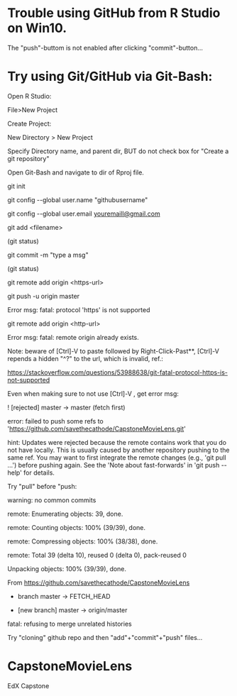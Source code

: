 # Trouble using GitHub from R Studio on Win10.
The "push"-buttom is not enabled after clicking "commit"-button... 


# Try using Git/GitHub via Git-Bash:
Open R Studio:

File>New Project

Create Project: 

New Directory > New Project

Specify Directory name, and parent dir, BUT do not check box for "Create a git repository"

Open Git-Bash and navigate to dir of Rproj file.

git init

git config --global user.name "githubusername"

git config --global user.email youremaill@gmail.com

git add \<filename\>
  
(git status)

git commit -m "type a msg"

(git status)

git remote add origin \<https-url\>
  
git push -u origin master

Error msg: fatal: protocol 'https' is not supported

git remote add origin \<http-url\>
  
Error msg: fatal: remote origin already exists.

Note: beware of [Ctrl]-V to paste followed by Right-Click-Past**, [Ctrl]-V repends a hidden "^?" to the url, which is invalid, ref.:

https://stackoverflow.com/questions/53988638/git-fatal-protocol-https-is-not-supported


Even when making sure to not use [Ctrl]-V , get error msg:

! [rejected]        master -> master (fetch first)

error: failed to push some refs to 'https://github.com/savethecathode/CapstoneMovieLens.git'

hint: Updates were rejected because the remote contains work that you do not have locally. This is usually caused by another repository pushing to the same ref. You may want to first integrate the remote changes (e.g., 'git pull ...') before pushing again.  See the 'Note about fast-forwards' in 'git push --help' for details.


Try "pull" before "push:

warning: no common commits

remote: Enumerating objects: 39, done.

remote: Counting objects: 100% (39/39), done.

remote: Compressing objects: 100% (38/38), done.

remote: Total 39 (delta 10), reused 0 (delta 0), pack-reused 0

Unpacking objects: 100% (39/39), done.

From https://github.com/savethecathode/CapstoneMovieLens

* branch            master     -> FETCH_HEAD

* [new branch]      master     -> origin/master

fatal: refusing to merge unrelated histories


Try "cloning" github repo and then "add"+"commit"+"push" files...

# CapstoneMovieLens

EdX Capstone 
